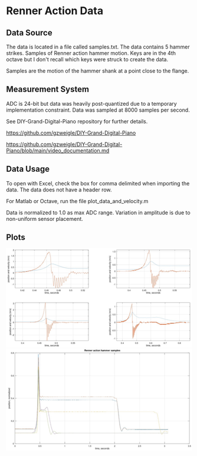 # Renner Action Data

## Data Source

The data is located in a file called samples.txt.  The data contains 5 hammer strikes.
Samples of Renner action hammer motion.  Keys are in the 4th octave but I don't recall
which keys were struck to create the data.

Samples are the motion of the hammer shank at a point close to the flange.

## Measurement System

ADC is 24-bit but data was heavily post-quantized
due to a temporary implementation constraint.
Data was sampled at 8000 samples per second.

See DIY-Grand-Digital-Piano repository for further details.

https://github.com/gzweigle/DIY-Grand-Digital-Piano

https://github.com/gzweigle/DIY-Grand-Digital-Piano/blob/main/video_documentation.md

## Data Usage

To open with Excel, check the box for comma delimited
when importing the data. The data does not have a header row.

For Matlab or Octave, run the file plot_data_and_velocity.m

Data is normalized to 1.0 as max ADC range.
Variation in amplitude is due to non-uniform sensor placement.

## Plots

![alt text](hammer_position_and_velocity.jpg)
![alt text](hammer_position_samples.jpg)